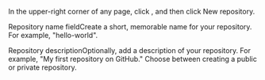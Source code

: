 In the upper-right corner of any page, click , and then click New repository.

Repository name fieldCreate a short, memorable name for your repository. For example, "hello-world".

Repository descriptionOptionally, add a description of your repository. For example, "My first repository on GitHub."
Choose between creating a public or private repository.
